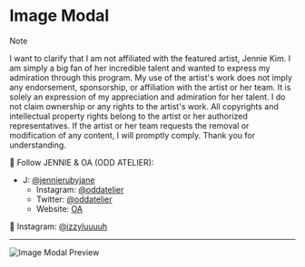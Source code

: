 # Image Modal

> [!NOTE]
> I want to clarify that I am not affiliated with the featured artist, Jennie Kim.
> I am simply a big fan of her incredible talent and wanted to express my admiration through this program.
> My use of the artist's work does not imply any endorsement, sponsorship, or affiliation with the artist or her team. It is solely an expression of my appreciation and admiration for her talent. I do not claim ownership or any rights to the artist's work. All copyrights and intellectual property rights belong to the artist or her authorized representatives. If the artist or her team requests the removal or modification of any content, I will promptly comply. Thank you for understanding.

🖤 Follow JENNIE & OA (ODD ATELIER):

- J: [@jennierubyjane](https://www.instagram.com/jennierubyjane/)
  - Instagram: [@oddatelier](https://www.instagram.com/oddatelier/)
  - Twitter: [@oddatelier](https://twitter.com/oddatelier)
  - Website: [OA](https://oddatelier.net/)

💙 Instagram: [@izzyluuuuh](https://www.instagram.com/izzyluuuuh/)

---

![Image Modal Preview](https://github.com/izzyluuuuh/image-modal/assets/103919666/3bcfedc9-5aec-4615-809b-2e6284a890f4)
